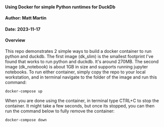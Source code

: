 <h4>Using Docker for simple Python runtimes for DuckDb</h4>

#### Author: Matt Martin
#### Date: 2023-11-17

<h4>Overview</h4>
This repo demonstrates 2 simple ways to build a docker container to run python and duckdb. The first image (dk_slim) is the smallest footprint I've found that works to run python and duckdb. It's around 270MB. The second image (dk_notebook) is about 1GB in size and supports running jupyter notebooks. To run either container, simply copy the repo to your local workstation, and in terminal navigate to the folder of the image and run this command:

```bash
docker-compose up
```

When you are done using the container, in terminal type CTRL+C to stop the container. It might take a few seconds, but once its stopped, you can then run the command below to fully remove the container:

```bash
docker-compose down
```